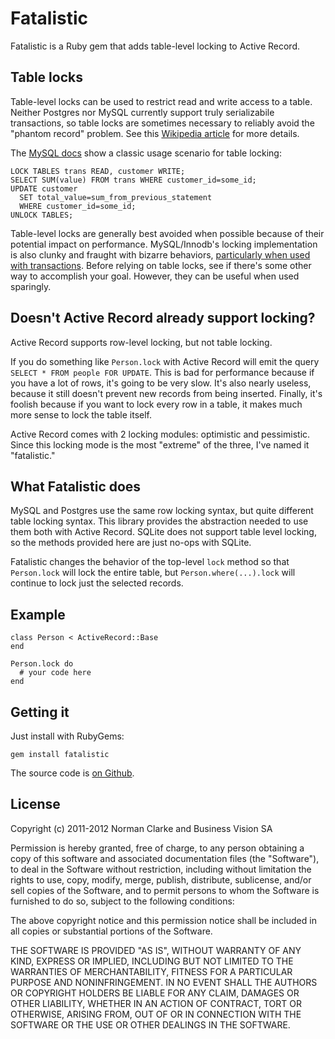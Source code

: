 # Fatalistic

Fatalistic is a Ruby gem that adds table-level locking to Active Record.

## Table locks

Table-level locks can be used to restrict read and write access to a table.
Neither Postgres nor MySQL currently support truly serializabile transactions,
so table locks are sometimes necessary to reliably avoid the "phantom record"
problem. See this [Wikipedia
article](http://en.wikipedia.org/wiki/Isolation_\(database_systems\)#Isolation_Levels.2C_Read_Phenomena_and_Locks)
for more details.

The [MySQL
docs](http://dev.mysql.com/doc/refman/5.1/en/lock-tables-restrictions.html) show
a classic usage scenario for table locking:

    LOCK TABLES trans READ, customer WRITE;
    SELECT SUM(value) FROM trans WHERE customer_id=some_id;
    UPDATE customer
      SET total_value=sum_from_previous_statement
      WHERE customer_id=some_id;
    UNLOCK TABLES;


Table-level locks are generally best avoided when possible because of their
potential impact on performance. MySQL/Innodb's locking implementation is also
clunky and fraught with bizarre behaviors, [particularly when used with
transactions](http://dev.mysql.com/doc/refman/5.1/en/lock-tables-and-transactions.html).
Before relying on table locks, see if there's some other way to accomplish your
goal. However, they can be useful when used sparingly.

## Doesn't Active Record already support locking?

Active Record supports row-level locking, but not table locking.

If you do something like `Person.lock` with Active Record will emit the query
`SELECT * FROM people FOR UPDATE`. This is bad for performance because if you
have a lot of rows, it's going to be very slow. It's also nearly useless,
because it still doesn't prevent new records from being inserted. Finally, it's
foolish because if you want to lock every row in a table, it makes much more
sense to lock the table itself.

Active Record comes with 2 locking modules: optimistic and pessimistic. Since
this locking mode is the most "extreme" of the three, I've named it
"fatalistic."

## What Fatalistic does

MySQL and Postgres use the same row locking syntax, but quite different table
locking syntax. This library provides the abstraction needed to use them both
with Active Record. SQLite does not support table level locking, so the methods
provided here are just no-ops with SQLite.

Fatalistic changes the behavior of the top-level `lock` method so that
`Person.lock` will lock the entire table, but `Person.where(...).lock` will
continue to lock just the selected records.

## Example

    class Person < ActiveRecord::Base
    end

    Person.lock do
      # your code here
    end


## Getting it

Just install with RubyGems:

    gem install fatalistic

The source code is [on Github](https://github.com/bvision/fatalistic).

## License

Copyright (c) 2011-2012 Norman Clarke and Business Vision SA

Permission is hereby granted, free of charge, to any person obtaining a copy of
this software and associated documentation files (the "Software"), to deal in
the Software without restriction, including without limitation the rights to
use, copy, modify, merge, publish, distribute, sublicense, and/or sell copies of
the Software, and to permit persons to whom the Software is furnished to do so,
subject to the following conditions:

The above copyright notice and this permission notice shall be included in all
copies or substantial portions of the Software.

THE SOFTWARE IS PROVIDED "AS IS", WITHOUT WARRANTY OF ANY KIND, EXPRESS OR
IMPLIED, INCLUDING BUT NOT LIMITED TO THE WARRANTIES OF MERCHANTABILITY, FITNESS
FOR A PARTICULAR PURPOSE AND NONINFRINGEMENT. IN NO EVENT SHALL THE AUTHORS OR
COPYRIGHT HOLDERS BE LIABLE FOR ANY CLAIM, DAMAGES OR OTHER LIABILITY, WHETHER
IN AN ACTION OF CONTRACT, TORT OR OTHERWISE, ARISING FROM, OUT OF OR IN
CONNECTION WITH THE SOFTWARE OR THE USE OR OTHER DEALINGS IN THE SOFTWARE.
